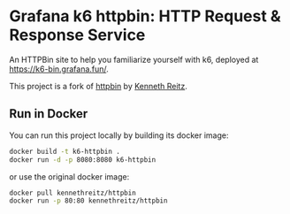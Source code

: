 # Grafana k6 httpbin: HTTP Request & Response Service

An HTTPBin site to help you familiarize yourself with k6, deployed at https://k6-bin.grafana.fun/.

This project is a fork of [httpbin](https://github.com/kennethreitz/httpbin) by [Kenneth Reitz](http://kennethreitz.org/bitcoin).


## Run in Docker

You can run this project locally by building its docker image:

```sh
docker build -t k6-httpbin .
docker run -d -p 8080:8080 k6-httpbin
```

or use the original docker image:

```sh
docker pull kennethreitz/httpbin
docker run -p 80:80 kennethreitz/httpbin
```